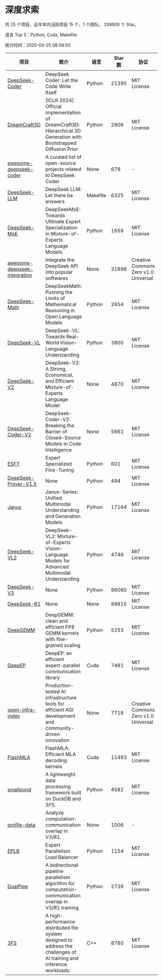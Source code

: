 # 深度求索

共 25 个项目，近半年内活跃项目 15 个，1 个团队， 339926 个 Star。

语言 Top 3：Python, Cuda, Makefile

统计时间：2025-04-25 08:08:50

| 项目 | 简介 | 语言 | Star 数 | 协议 | 创建时间 | 最后更新时间 | 最后提交时间 |
| --- | --- | --- | --- | --- | --- | --- | --- |
| [DeepSeek-Coder](https://github.com/deepseek-ai/DeepSeek-Coder) | DeepSeek Coder: Let the Code Write Itself | Python | 21395 | MIT License | 2023-10-20 | 2025-04-25 | 2024-05-21 |
| [DreamCraft3D](https://github.com/deepseek-ai/DreamCraft3D) | [ICLR 2024] Official implementation of DreamCraft3D: Hierarchical 3D Generation with Bootstrapped Diffusion Prior | Python | 2906 | MIT License | 2023-10-23 | 2025-04-23 | 2025-04-22 |
| [awesome-deepseek-coder](https://github.com/deepseek-ai/awesome-deepseek-coder) | A curated list of open-source projects related to DeepSeek Coder | None | 679 | - | 2023-11-06 | 2025-04-25 | 2024-04-03 |
| [DeepSeek-LLM](https://github.com/deepseek-ai/DeepSeek-LLM) | DeepSeek LLM: Let there be answers | Makefile | 6325 | MIT License | 2023-11-29 | 2025-04-25 | 2024-02-04 |
| [DeepSeek-MoE](https://github.com/deepseek-ai/DeepSeek-MoE) | DeepSeekMoE: Towards Ultimate Expert Specialization in Mixture-of-Experts Language Models | Python | 1659 | MIT License | 2024-01-02 | 2025-04-24 | 2024-01-16 |
| [awesome-deepseek-integration](https://github.com/deepseek-ai/awesome-deepseek-integration) | Integrate the DeepSeek API into popular softwares | None | 31898 | Creative Commons Zero v1.0 Universal | 2024-01-11 | 2025-04-25 | 2025-04-10 |
| [DeepSeek-Math](https://github.com/deepseek-ai/DeepSeek-Math) | DeepSeekMath: Pushing the Limits of Mathematical Reasoning in Open Language Models | Python | 2654 | MIT License | 2024-02-05 | 2025-04-25 | 2024-04-15 |
| [DeepSeek-VL](https://github.com/deepseek-ai/DeepSeek-VL) | DeepSeek-VL: Towards Real-World Vision-Language Understanding | Python | 3800 | MIT License | 2024-03-07 | 2025-04-25 | 2024-04-24 |
| [DeepSeek-V2](https://github.com/deepseek-ai/DeepSeek-V2) | DeepSeek-V2: A Strong, Economical, and Efficient Mixture-of-Experts Language Model | None | 4870 | MIT License | 2024-04-22 | 2025-04-25 | 2024-09-25 |
| [DeepSeek-Coder-V2](https://github.com/deepseek-ai/DeepSeek-Coder-V2) | DeepSeek-Coder-V2: Breaking the Barrier of Closed-Source Models in Code Intelligence | None | 5661 | MIT License | 2024-06-14 | 2025-04-25 | 2024-09-24 |
| [ESFT](https://github.com/deepseek-ai/ESFT) | Expert Specialized Fine-Tuning | Python | 601 | MIT License | 2024-07-04 | 2025-04-20 | 2024-09-22 |
| [DeepSeek-Prover-V1.5](https://github.com/deepseek-ai/DeepSeek-Prover-V1.5) | None | Python | 494 | MIT License | 2024-08-15 | 2025-04-24 | 2024-08-16 |
| [Janus](https://github.com/deepseek-ai/Janus) | Janus-Series: Unified Multimodal Understanding and Generation Models | Python | 17164 | MIT License | 2024-10-18 | 2025-04-25 | 2025-02-01 |
| [DeepSeek-VL2](https://github.com/deepseek-ai/DeepSeek-VL2) | DeepSeek-VL2: Mixture-of-Experts Vision-Language Models for Advanced Multimodal Understanding | Python | 4749 | MIT License | 2024-12-13 | 2025-04-25 | 2025-02-26 |
| [DeepSeek-V3](https://github.com/deepseek-ai/DeepSeek-V3) | None | Python | 96060 | MIT License | 2024-12-26 | 2025-04-25 | 2025-04-09 |
| [DeepSeek-R1](https://github.com/deepseek-ai/DeepSeek-R1) | None | None | 88815 | MIT License | 2025-01-20 | 2025-04-25 | 2025-04-09 |
| [DeepGEMM](https://github.com/deepseek-ai/DeepGEMM) | DeepGEMM: clean and efficient FP8 GEMM kernels with fine-grained scaling | Python | 5253 | MIT License | 2025-02-13 | 2025-04-25 | 2025-04-24 |
| [DeepEP](https://github.com/deepseek-ai/DeepEP) | DeepEP: an efficient expert-parallel communication library | Cuda | 7481 | MIT License | 2025-02-17 | 2025-04-25 | 2025-04-22 |
| [open-infra-index](https://github.com/deepseek-ai/open-infra-index) | Production-tested AI infrastructure tools for efficient AGI development and community-driven innovation | None | 7718 | Creative Commons Zero v1.0 Universal | 2025-02-21 | 2025-04-25 | 2025-04-14 |
| [FlashMLA](https://github.com/deepseek-ai/FlashMLA) | FlashMLA: Efficient MLA decoding kernels | Cuda | 11483 | MIT License | 2025-02-21 | 2025-04-24 | 2025-04-23 |
| [smallpond](https://github.com/deepseek-ai/smallpond) | A lightweight data processing framework built on DuckDB and 3FS. | Python | 4582 | MIT License | 2025-02-24 | 2025-04-25 | 2025-03-05 |
| [profile-data](https://github.com/deepseek-ai/profile-data) | Analyze computation-communication overlap in V3/R1. | None | 1006 | - | 2025-02-26 | 2025-04-24 | 2025-03-21 |
| [EPLB](https://github.com/deepseek-ai/EPLB) | Expert Parallelism Load Balancer | Python | 1154 | MIT License | 2025-02-26 | 2025-04-25 | 2025-03-24 |
| [DualPipe](https://github.com/deepseek-ai/DualPipe) | A bidirectional pipeline parallelism algorithm for computation-communication overlap in V3/R1 training. | Python | 2739 | MIT License | 2025-02-26 | 2025-04-25 | 2025-03-10 |
| [3FS](https://github.com/deepseek-ai/3FS) |  A high-performance distributed file system designed to address the challenges of AI training and inference workloads.  | C++ | 8780 | MIT License | 2025-02-27 | 2025-04-25 | 2025-04-24 |
